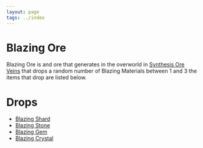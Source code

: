 ```yaml
---
layout: page
tags: ../index
---
```

# Blazing Ore

Blazing Ore is and ore that generates in the overworld in [Synthesis Ore Veins](../worldgen/synthesisores) that drops a random number of Blazing Materials between 1 and 3 the items that drop are listed below.

# Drops
* [Blazing Shard](../items/synthesismaterials)
* [Blazing Stone](../items/synthesismaterials)
* [Blazing Gem](../items/synthesismaterials)
* [Blazing Crystal](../items/synthesismaterials)